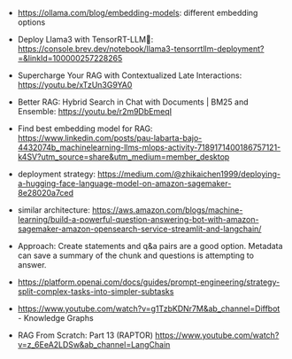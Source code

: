  - https://ollama.com/blog/embedding-models: different embedding options

 - Deploy Llama3 with TensorRT-LLM🤙:
https://console.brev.dev/notebook/llama3-tensorrtllm-deployment?=&linkId=100000257228265

 - Supercharge Your RAG with Contextualized Late Interactions:
https://youtu.be/xTzUn3G9YA0

 - Better RAG: Hybrid Search in Chat with Documents | BM25 and Ensemble: https://youtu.be/r2m9DbEmeqI 

 - Find best embedding model for RAG:  https://www.linkedin.com/posts/pau-labarta-bajo-4432074b_machinelearning-llms-mlops-activity-7189171400186757121-k4SV?utm_source=share&utm_medium=member_desktop

- deployment strategy: https://medium.com/@zhikaichen1999/deploying-a-hugging-face-language-model-on-amazon-sagemaker-8e28020a7ced

- similar architecture: https://aws.amazon.com/blogs/machine-learning/build-a-powerful-question-answering-bot-with-amazon-sagemaker-amazon-opensearch-service-streamlit-and-langchain/

- Approach: Create statements and q&a pairs are a good option. Metadata can save a summary of the chunk and questions is attempting to answer.

- https://platform.openai.com/docs/guides/prompt-engineering/strategy-split-complex-tasks-into-simpler-subtasks

- https://www.youtube.com/watch?v=g1TzbKDNr7M&ab_channel=Diffbot - Knowledge Graphs

- RAG From Scratch: Part 13 (RAPTOR) https://www.youtube.com/watch?v=z_6EeA2LDSw&ab_channel=LangChain 
